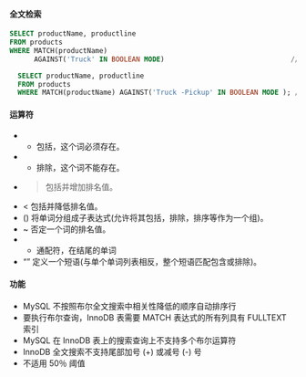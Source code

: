 #### 全文检索
```sql
SELECT productName, productline
FROM products
WHERE MATCH(productName) 
      AGAINST('Truck' IN BOOLEAN MODE)                               // 等价于 AGAINST('Truck')
```

```sql
  SELECT productName, productline
  FROM products
  WHERE MATCH(productName) AGAINST('Truck -Pickup' IN BOOLEAN MODE ); // 排除 Pickup
```

#### 运算符
- +	包括，这个词必须存在。
- -	排除，这个词不能存在。
- >	包括并增加排名值。
- <	包括并降低排名值。
- ()	将单词分组成子表达式(允许将其包括，排除，排序等作为一个组)。
- ~	否定一个词的排名值。
- *	通配符，在结尾的单词
- “”	定义一个短语(与单个单词列表相反，整个短语匹配包含或排除)。

#### 功能
- MySQL 不按照布尔全文搜索中相关性降低的顺序自动排序行
- 要执行布尔查询，InnoDB 表需要 MATCH 表达式的所有列具有 FULLTEXT 索引
- MySQL 在 InnoDB 表上的搜索查询上不支持多个布尔运算符
- InnoDB 全文搜索不支持尾部加号 (+) 或减号 (-) 号
- 不适用 50％ 阈值

